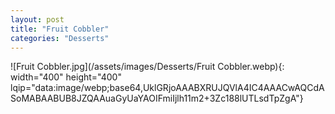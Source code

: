 ```yaml
---
layout: post
title: "Fruit Cobbler"
categories: "Desserts"
---
```

![Fruit Cobbler.jpg](/assets/images/Desserts/Fruit Cobbler.webp){: width="400" height="400" lqip="data:image/webp;base64,UklGRjoAAABXRUJQVlA4IC4AAACwAQCdASoMABAABUB8JZQAAuaGyUaYAOIFmiIjlh11m2+3Zc188lUTLsdTpZgA"}

